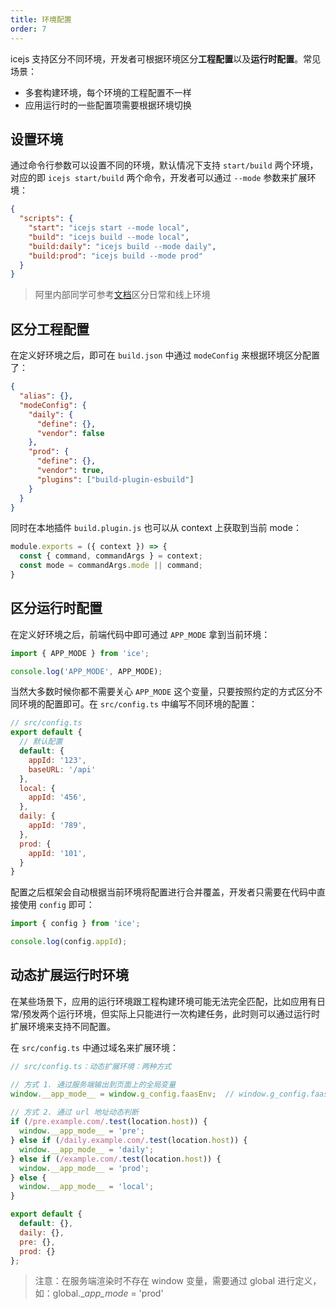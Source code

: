 ```yaml
---
title: 环境配置
order: 7
---
```


icejs 支持区分不同环境，开发者可根据环境区分**工程配置**以及**运行时配置**。常见场景：

- 多套构建环境，每个环境的工程配置不一样
- 应用运行时的一些配置项需要根据环境切换

## 设置环境

通过命令行参数可以设置不同的环境，默认情况下支持 `start/build` 两个环境，对应的即 `icejs start/build` 两个命令，开发者可以通过 `--mode` 参数来扩展环境：

```json
{
  "scripts": {
    "start": "icejs start --mode local",
    "build": "icejs build --mode local",
    "build:daily": "icejs build --mode daily",
    "build:prod": "icejs build --mode prod"
  }
}
```

> 阿里内部同学可参考[文档](https://yuque.alibaba-inc.com/ice/rdy99p/angwyx#TzBL7)区分日常和线上环境

## 区分工程配置

在定义好环境之后，即可在 `build.json` 中通过 `modeConfig` 来根据环境区分配置了：

```json
{
  "alias": {},
  "modeConfig": {
    "daily": {
      "define": {},
      "vendor": false
    },
    "prod": {
      "define": {},
      "vendor": true,
      "plugins": ["build-plugin-esbuild"]
    }
  }
}
```

同时在本地插件 `build.plugin.js` 也可以从 context 上获取到当前 mode：

```js
module.exports = ({ context }) => {
  const { command, commandArgs } = context;
  const mode = commandArgs.mode || command;
}
```

## 区分运行时配置

在定义好环境之后，前端代码中即可通过 `APP_MODE` 拿到当前环境：

```js
import { APP_MODE } from 'ice';

console.log('APP_MODE', APP_MODE);
```

当然大多数时候你都不需要关心 `APP_MODE` 这个变量，只要按照约定的方式区分不同环境的配置即可。在 `src/config.ts` 中编写不同环境的配置：

```js
// src/config.ts
export default {
  // 默认配置
  default: {
    appId: '123',
    baseURL: '/api'
  },
  local: {
    appId: '456',
  },
  daily: {
    appId: '789',
  },
  prod: {
    appId: '101',
  }
}
```

配置之后框架会自动根据当前环境将配置进行合并覆盖，开发者只需要在代码中直接使用 `config` 即可：

```js
import { config } from 'ice';

console.log(config.appId);
```

## 动态扩展运行时环境

在某些场景下，应用的运行环境跟工程构建环境可能无法完全匹配，比如应用有日常/预发两个运行环境，但实际上只能进行一次构建任务，此时则可以通过运行时扩展环境来支持不同配置。

在 `src/config.ts` 中通过域名来扩展环境：

```js
// src/config.ts：动态扩展环境：两种方式

// 方式 1. 通过服务端输出到页面上的全局变量
window.__app_mode__ = window.g_config.faasEnv;  // window.g_config.faasEnv 也可能是 window.__env__，具体看服务端怎么约定
  
// 方式 2. 通过 url 地址动态判断 
if (/pre.example.com/.test(location.host)) {
  window.__app_mode__ = 'pre';
} else if (/daily.example.com/.test(location.host)) {
  window.__app_mode__ = 'daily';
} else if (/example.com/.test(location.host)) {
  window.__app_mode__ = 'prod';
} else {
  window.__app_mode__ = 'local';
}

export default {
  default: {},
  daily: {},
  pre: {},
  prod: {}
};
```

> 注意：在服务端渲染时不存在 window 变量，需要通过 global 进行定义，如：global.__app_mode_ = 'prod'
